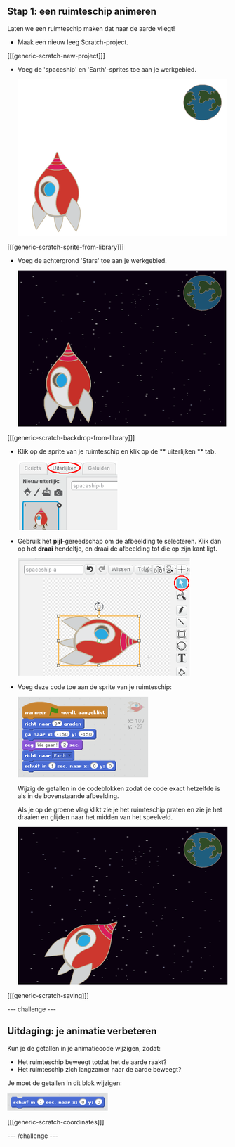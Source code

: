## Stap 1: een ruimteschip animeren

Laten we een ruimteschip maken dat naar de aarde vliegt!

+ Maak een nieuw leeg Scratch-project.

[[[generic-scratch-new-project]]]

+ Voeg de 'spaceship' en 'Earth'-sprites toe aan je werkgebied.
    
    ![Spaceship and Earth sprites](images/space-sprites.png)

[[[generic-scratch-sprite-from-library]]]

+ Voeg de achtergrond 'Stars' toe aan je werkgebied.
    
    ![A space backdrop](images/space-backdrop.png)

[[[generic-scratch-backdrop-from-library]]]

+ Klik op de sprite van je ruimteschip en klik op de ** uiterlijken ** tab.
    
    ![Sprite costume](images/space-costume.png)

+ Gebruik het **pijl**-gereedschap om de afbeelding te selecteren. Klik dan op het **draai** hendeltje, en draai de afbeelding tot die op zijn kant ligt.
    
    ![Rotating a costume](images/space-rotate.png)

+ Voeg deze code toe aan de sprite van je ruimteschip:
    
    ![Spaceship code](images/space-animate.png)
    
    Wijzig de getallen in de codeblokken zodat de code exact hetzelfde is als in de bovenstaande afbeelding.
    
    Als je op de groene vlag klikt zie je het ruimteschip praten en zie je het draaien en glijden naar het midden van het speelveld.
    
    ![Testing a spaceship animation](images/space-animate-stage.png)

[[[generic-scratch-saving]]]

--- challenge ---

## Uitdaging: je animatie verbeteren

Kun je de getallen in je animatiecode wijzigen, zodat:

+ Het ruimteschip beweegt totdat het de aarde raakt?
+ Het ruimteschip zich langzamer naar de aarde beweegt?

Je moet de getallen in dit blok wijzigen:

![Glide block](images/space-glide.png)

[[[generic-scratch-coordinates]]]

--- /challenge ---